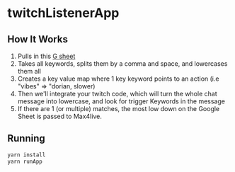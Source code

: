 # twitchListenerApp

## How It Works

1. Pulls in this [G sheet](https://docs.google.com/spreadsheets/d/1DNoENT4H-c4KjjNYWnegUOXIIrvo3ZamlwGlfm0U3Ss/edit#gid=0)
2. Takes all keywords, splits them by a comma and space, and lowercases them all
3. Creates a key value map where 1 key keyword points to an action (i.e "vibes" => "dorian, slower)
4. Then we'll integrate your twitch code, which will turn the whole chat message into lowercase, and look for trigger Keywords in the message
5. If there are 1 (or multiple) matches, the most low down on the Google Sheet is passed to Max4live.

## Running

```bash
yarn install
yarn runApp
```
